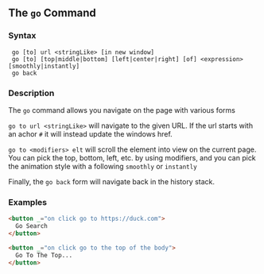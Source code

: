 
## The `go` Command

### Syntax

```ebnf
 go [to] url <stringLike> [in new window]
 go [to] [top|middle|bottom] [left|center|right] [of] <expression> [smoothly|instantly]
 go back
```

### Description

The `go` command allows you navigate on the page with various forms

`go to url <stringLike>` will navigate to the given URL. If the url starts with an achor `#` it will instead update
the windows href.

`go to <modifiers> elt` will scroll the element into view on the current page. You can pick the top, bottom, left, etc.
by using modifiers, and you can pick the animation style with a following `smoothly` or `instantly`

Finally, the `go back` form will navigate back in the history stack.

### Examples

```html
<button _="on click go to https://duck.com">
  Go Search
</button>

<button _="on click go to the top of the body">
  Go To The Top...
</button>
```
